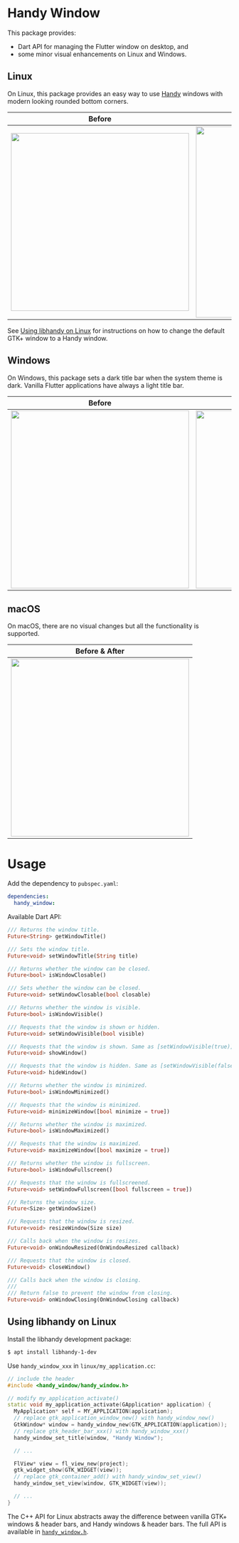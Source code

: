 # Handy Window

This package provides:
- Dart API for managing the Flutter window on desktop, and
- some minor visual enhancements on Linux and Windows.

## Linux

On Linux, this package provides an easy way to use [Handy](https://gitlab.gnome.org/GNOME/libhandy)
windows with modern looking rounded bottom corners.

| Before | After |
|---|---|
| <image src="https://raw.githubusercontent.com/canonical/ubuntu-flutter-plugins/main/packages/handy_window/images/ubuntu-before.png" width="400"/> | <image src="https://raw.githubusercontent.com/canonical/ubuntu-flutter-plugins/main/packages/handy_window/images/ubuntu-after.png" width="430"/> |

See <a href="#using-libhandy-on-linux">Using libhandy on Linux</a> for
instructions on how to change the default GTK+ window to a Handy window.

## Windows

On Windows, this package sets a dark title bar when the system theme is dark.
Vanilla Flutter applications have always a light title bar.

| Before | After |
|---|---|
| <image src="https://raw.githubusercontent.com/canonical/ubuntu-flutter-plugins/main/packages/handy_window/images/windows-before.png" width="400"/> | <image src="https://raw.githubusercontent.com/canonical/ubuntu-flutter-plugins/main/packages/handy_window/images/windows-after.png" width="400"/> |

## macOS

On macOS, there are no visual changes but all the functionality is supported.

| Before & After |
|---|
| <image src="https://raw.githubusercontent.com/canonical/ubuntu-flutter-plugins/main/packages/handy_window/images/macos.png" width="400"/> |


# Usage

Add the dependency to `pubspec.yaml`:
```yaml
dependencies:
  handy_window:
```

Available Dart API:

```dart
/// Returns the window title.
Future<String> getWindowTitle()

/// Sets the window title.
Future<void> setWindowTitle(String title)

/// Returns whether the window can be closed.
Future<bool> isWindowClosable()

/// Sets whether the window can be closed.
Future<void> setWindowClosable(bool closable)

/// Returns whether the window is visible.
Future<bool> isWindowVisible()

/// Requests that the window is shown or hidden.
Future<void> setWindowVisible(bool visible)

/// Requests that the window is shown. Same as [setWindowVisible(true)].
Future<void> showWindow()

/// Requests that the window is hidden. Same as [setWindowVisible(false)].
Future<void> hideWindow()

/// Returns whether the window is minimized.
Future<bool> isWindowMinimized()

/// Requests that the window is minimized.
Future<void> minimizeWindow([bool minimize = true])

/// Returns whether the window is maximized.
Future<bool> isWindowMaximized()

/// Requests that the window is maximized.
Future<void> maximizeWindow([bool maximize = true])

/// Returns whether the window is fullscreen.
Future<bool> isWindowFullscreen()

/// Requests that the window is fullscreened.
Future<void> setWindowFullscreen([bool fullscreen = true])

/// Returns the window size.
Future<Size> getWindowSize()

/// Requests that the window is resized.
Future<void> resizeWindow(Size size)

/// Calls back when the window is resizes.
Future<void> onWindowResized(OnWindowResized callback)

/// Requests that the window is closed.
Future<void> closeWindow()

/// Calls back when the window is closing.
///
/// Return false to prevent the window from closing.
Future<void> onWindowClosing(OnWindowClosing callback)
```


## Using libhandy on Linux

Install the libhandy development package:
```bash
$ apt install libhandy-1-dev
```

Use `handy_window_xxx` in `linux/my_application.cc`:
```cpp
// include the header
#include <handy_window/handy_window.h>

// modify my_application_activate()
static void my_application_activate(GApplication* application) {
  MyApplication* self = MY_APPLICATION(application);
  // replace gtk_application_window_new() with handy_window_new()
  GtkWindow* window = handy_window_new(GTK_APPLICATION(application));
  // replace gtk_header_bar_xxx() with handy_window_xxx()
  handy_window_set_title(window, "Handy Window");

  // ...

  FlView* view = fl_view_new(project);
  gtk_widget_show(GTK_WIDGET(view));
  // replace gtk_container_add() with handy_window_set_view()
  handy_window_set_view(window, GTK_WIDGET(view));

  // ...
}
```

The C++ API for Linux abstracts away the difference between vanilla GTK+ windows
& header bars, and Handy windows & header bars. The full API is available in
[`handy_window.h`](https://github.com/canonical/ubuntu-flutter-plugins/blob/main/packages/handy_window/linux/include/handy_window/handy_window.h).
